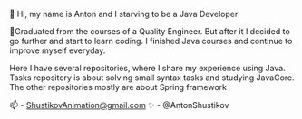 👋 Hi, my name is Anton and I starving to be a Java Developer

👀Graduated from the courses of a Quality Engineer. 
But after it I decided to go further and start to learn coding. 
I finished Java courses and continue to improve myself everyday.

Here I have several repositories, where I share my experience using Java.
Tasks repository is about solving small syntax tasks and studying JavaCore.
The other repositories mostly are about Spring framework

📫 - ShustikovAnimation@gmail.com
✨ - @AntonShustikov

<!---
AntonAcorn/AntonAcorn is a ✨ special ✨ repository because its `README.md` (this file) appears on your GitHub profile.
You can click the Preview link to take a look at your changes.
--->
